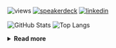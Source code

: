![views](https://komarev.com/ghpvc/?username=chck&color=blueviolet)
[![speakerdeck](https://img.shields.io/badge/Speaker_Deck-chck-8a2be2?style=flat-square&logo=speaker-deck)](https://speakerdeck.com/chck)
[![linkedin](https://img.shields.io/badge/LinkedIn-chck-8a2be2?style=flat-square&logo=linkedin)](https://www.linkedin.com/in/chck/)

<p align="left"> 
  <img alt="GitHub Stats" align="center" height="150" src="https://github-readme-stats-nine-umber-51.vercel.app/api?username=chck&count_private=true&show_icons=true&hide_title=true&theme=buefy" />
  <img alt="Top Langs" align="center" height="150" src="https://github-readme-stats-nine-umber-51.vercel.app/api/top-langs/?username=chck&layout=compact&count_private=true&show_icons=true&hide_title=true&theme=buefy" />
</p>

<details>
  <summary><b>Read more</b></summary>
  <br>

  <!--START_SECTION:waka-->
**🐱 My GitHub Data** 

> 📦 125.5 kB Used in GitHub's Storage 
 > 
> 🏆 363 Contributions in the Year 2025
 > 
> 💼 Opted to Hire
 > 
> 📜 133 Public Repositories 
 > 
> 🔑 24 Private Repositories 
 > 
**I'm a Night 🦉** 

```text
🌞 Morning                1252 commits        ████░░░░░░░░░░░░░░░░░░░░░   16.74 % 
🌆 Daytime                2264 commits        ████████░░░░░░░░░░░░░░░░░   30.26 % 
🌃 Evening                2100 commits        ███████░░░░░░░░░░░░░░░░░░   28.07 % 
🌙 Night                  1865 commits        ██████░░░░░░░░░░░░░░░░░░░   24.93 % 
```
📅 **I'm Most Productive on Thursday** 

```text
Monday                   1403 commits        █████░░░░░░░░░░░░░░░░░░░░   18.75 % 
Tuesday                  1122 commits        ████░░░░░░░░░░░░░░░░░░░░░   15.00 % 
Wednesday                1335 commits        ████░░░░░░░░░░░░░░░░░░░░░   17.85 % 
Thursday                 1677 commits        ██████░░░░░░░░░░░░░░░░░░░   22.42 % 
Friday                   784 commits         ███░░░░░░░░░░░░░░░░░░░░░░   10.48 % 
Saturday                 488 commits         ██░░░░░░░░░░░░░░░░░░░░░░░   06.52 % 
Sunday                   672 commits         ██░░░░░░░░░░░░░░░░░░░░░░░   08.98 % 
```


📊 **This Week I Spent My Time On** 

```text
💬 Programming Languages: 
Markdown                 2 hrs 3 mins        ████████░░░░░░░░░░░░░░░░░   32.29 % 
Rust                     1 hr 15 mins        █████░░░░░░░░░░░░░░░░░░░░   19.72 % 
TOML                     1 hr 14 mins        █████░░░░░░░░░░░░░░░░░░░░   19.41 % 
Docker                   1 hr 5 mins         ████░░░░░░░░░░░░░░░░░░░░░   17.28 % 
YAML                     21 mins             █░░░░░░░░░░░░░░░░░░░░░░░░   05.74 % 

🔥 Editors: 
RustRover                3 hrs 17 mins       █████████████░░░░░░░░░░░░   51.88 % 
VS Code                  2 hrs 14 mins       █████████░░░░░░░░░░░░░░░░   35.22 % 
Neovim                   35 mins             ██░░░░░░░░░░░░░░░░░░░░░░░   09.34 % 
Zed                      13 mins             █░░░░░░░░░░░░░░░░░░░░░░░░   03.56 % 
```

**I Mostly Code in Python** 

```text
Python                   47 repos            █████████░░░░░░░░░░░░░░░░   34.31 % 
Jupyter Notebook         19 repos            ███░░░░░░░░░░░░░░░░░░░░░░   13.87 % 
Ruby                     11 repos            ██░░░░░░░░░░░░░░░░░░░░░░░   08.03 % 
Rust                     8 repos             █░░░░░░░░░░░░░░░░░░░░░░░░   05.84 % 
TypeScript               6 repos             █░░░░░░░░░░░░░░░░░░░░░░░░   04.38 % 
```



**Timeline**

![Lines of Code chart](https://raw.githubusercontent.com/chck/chck/main/assets/bar_graph.png)


 Last Updated on 2025-04-20 02:11 UTC
<!--END_SECTION:waka-->
</details>

